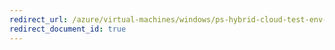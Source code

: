 ```yaml
---
redirect_url: /azure/virtual-machines/windows/ps-hybrid-cloud-test-env-lob
redirect_document_id: true
---
```

